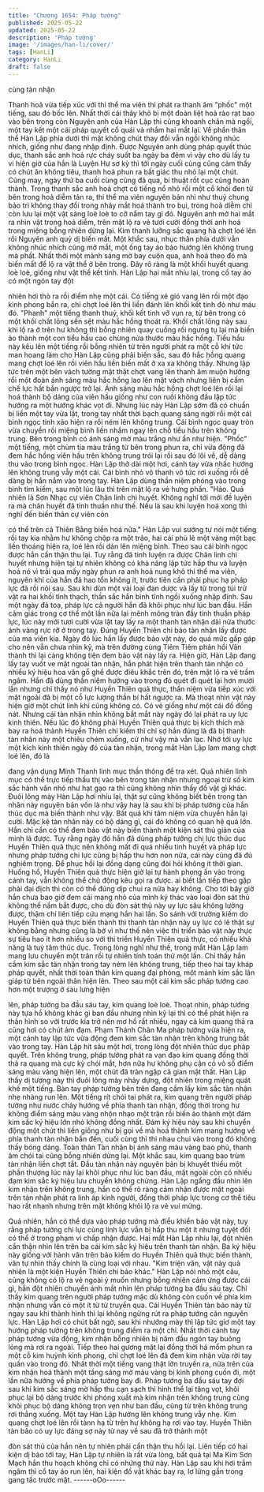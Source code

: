 ```yaml
---
title: "Chương 1654: Pháp tướng"
published: 2025-05-22
updated: 2025-05-22
description: 'Pháp tướng'
image: '/images/han-li/cover/'
tags: [HanLi]
category: HanLi
draft: false
---
```


cùng tàn nhận

Thanh hoả vừa tiếp xúc với thi thể ma viên thì phát ra thanh âm
"phốc" một tiếng, sau đó bốc lên. Nhất thời cái thây khô bị một
đoàn liệt hoả rào rạt bao vào bên trong còn Nguyên anh của Hàn
Lập thì cũng khoanh chân mà ngồi, một tay kết một cái pháp
quyết cổ quái và nhắm hai mắt lại.
Về phần thân thể Hàn Lập phía dưới thì mặt không chút thay đổi
vẫn ngồi không nhúc nhích, giống như đang nhập định. Được
Nguyên anh dùng pháp quyết thúc dục, thanh sắc anh hoả rực
cháy suốt ba ngày ba đêm vì vậy cho dù lấy tu vi hiện giờ của hắn
là Luyện Hư sơ kỳ thì tới ngày cuối cùng cũng cảm thấy có chút
ăn không tiêu, thanh hoả phun ra bất giác thu nhỏ lại một chút.
Cũng may, ngày thứ ba cuối cùng cũng đã qua, bí thuật rốt cục
cũng hoàn thành.
Trong thanh sắc anh hoả chợt có tiếng nổ nhỏ rồi một cỗ khói đen
từ bên trong hoả diễm tản ra, thi thể ma viên nguyên bản nhì như
thuỷ chung bảo trì không thay đổi trong nháy mắt hoá thành tro
bụi, trong hoả diễm chỉ còn lưu lại một vật sáng loè loè to cỡ nắm
tay gì đó.
Nguyên anh mở hai mắt ra nhìn vật trong hoả diễm, trên mặt lộ ra
vẻ tươi cười đồng thời anh hoả trong miệng bỗng nhiên dừng lại.
Kim thanh lưỡng sắc quang hà chợt loé lên rồi Nguyên anh quỷ dị
biến mất. Một khắc sau, nhục thân phía dưới vẫn không nhúc
nhích cũng mở mắt, một ống tay áo bào hướng lên không trung
mà phất. Nhất thời một mảnh sáng mờ bay cuộn qua, anh hoả
theo đó mà biến mất để lộ ra vật thể ở bên trong.
Đây rõ ràng là một khối huyết quang loè loè, giống như vật thể kết
tinh. Hàn Lập hai mắt nhíu lại, trong cổ tay áo có một ngón tay đột

nhiên hơi thò ra rồi điểm nhẹ một cái. Có tiếng xé gió vang lên rồi
một đạo kình phong bắn ra, chỉ chợt loé lên thì liền đánh lên khối
kết tinh đỏ như máu đó.
"Phanh" một tiếng thanh thuý, khối kết tinh vỡ vụn ra, từ bên trong
có một khối chất lỏng sền sệt màu hắc hồng thoát ra. Khối chất
lỏng này sau khi lộ ra ở trên hư không thì bỗng nhiên quay cuồng
rồi ngưng tụ lại mà biến ảo thành một con tiểu hầu cao chừng
nửa thước màu hắc hồng. Tiểu hầu này kêu lên một tiếng rồi
bỗng nhiên từ trên người phát ra một cỗ khí tức man hoang làm
cho Hàn Lập cũng phải biến sắc, sau đó hắc hồng quang mang
chợt loé lên rồi viên hầu liền biến mất ở xa xa không thấy.
Nhưng lập tức trên một bên vách tường mật thật chợt vang lên
thanh âm muộn hưởng rồi một đoàn ánh sáng màu hắc hồng lao
lên mặt vách nhưng liên bị cấm chế lực hất bắn ngược trở lại.
Ánh sáng màu hắc hồng chợt loé lên rồi lại hoá thành bộ dáng
của viên hầu giống như con ruồi không đầu lập tức hướng ra một
hướng khác vọt đi.
Nhưng lúc này Hàn Lập sớm đã có chuẩn bị liền một tay vừa lật,
trong tay nhất thời bạch quang sáng ngời rồi một cái bình ngọc
tinh xảo hiện ra rồi ném lên không trung. Cái bình ngọc quay tròn
vừa chuyển rồi miệng bình liền nhắm ngay lên chỗ tiểu hầu trên
không trung. Bên trong bình có ánh sáng mờ màu trắng như ẩn
như hiện.
"Phốc" một tiếng, một chùm tia màu trắng từ bên trong phun ra,
chỉ vừa động đã đem hắc hồng viên hầu trên không trung trói lại
rồi sau đó lôi về, dễ dàng thu vào trong bình ngọc. Hàn Lập thở
dài một hơi, cánh tay vừa nhấc hướng lên không trung vẫy một
cái. Cái bình nhỏ vô thanh vô tức rơi xuống rồi dễ dàng bị hắn
nắm vào trong tay.
Hàn Lập dùng thần niệm phóng vào trong bình tìm kiếm, sau một
lúc lâu thì trên mặt lộ ra vẻ hưng phấn.
"Hảo. Quả nhiên là Sơn Nhạc cự viên Chân linh chi huyết. Không
nghĩ tới mới đề luyện ra mà chân huyết đã tinh thuần như thế.
Nếu là sau khi luyện hoá xong thì nghĩ đến biến thân cự viên còn

có thể trên cả Thiên Bằng biến hoá nữa."
Hàn Lập vui sướng tự nói một tiếng rồi tay kia nhằm hư không
chộp ra một trảo, hai cái phù lê một vàng một bạc liền thoáng hiện
ra, loé lên rồi dán lên miệng bình. Theo sau cái bình ngọc được
hắn cẩn thận thu lại.
Tuy rằng đã tinh luyện ra được Chân linh chi huyết nhưng hiện tại
tự nhiên không có khả năng lập tức hấp thu và luyện hoá nó vì
trải qua mấy ngày phun ra anh hoả nung khô thi thể ma viên,
nguyên khí của hắn đã hao tổn không ít, trước tiên cần phải phục
hạ pháp lực đã rồi nói sau.
Sau khi dùn một vài loại đan dược và lấy từ trong túi trữ vật ra hai
khối tinh thạch, thần sắc hắn bình tĩnh ngồi xuống nhập định. Sau
một ngày đả toạ, pháp lực cả người hắn đã khôi phục như lúc ban
đầu. Hắn cảm giác trong cơ thể một lần nữa lại mênh mông tràn
đầy tinh thuần pháp lực, lúc này mới tươi cười vừa lật tay lấy ra
một thanh tàn nhận dài nửa thước ánh vàng rực rỡ ở trong tay.
Đúng Huyền Thiên chi bảo tàn nhận lấy được của ma viên kia.
Ngày đó lúc hắn lấy được bảo vật này, do quá mức gấp gáp cho
nên vẫn chưa nhìn kỹ, mà trên đường cùng Tiêm Tiêm phản hồi
Vân thành thì lại càng không tiện đem bảo vật này lấy ra.
Hiện giờ, Hàn Lập đang lấy tay vuốt ve mặt ngoài tàn nhận, hắn
phát hiện trên thanh tàn nhận có nhiều ký hiệu hoa văn gồ ghề
được điêu khắc trên đó, trên mặt lộ ra vẻ trầm ngâm. Hắn đã
dùng thần niệm hướng vào trong đó quét đi quét lại hơn mười lần
nhưng chỉ thấy nó như Huyền Thiên quả thực, thần niệm vừa tiếp
xúc với mặt ngoài đã bị một cỗ lực lượng thần bí hất ngược ra.
Mà thoạt nhìn vật này hiện giờ một chút linh khí cũng không có.
Có vẻ giống như một cái đồ đồng nát.
Nhưng cái tàn nhận nhìn không bắt mắt này ngày đó lại phát ra uy
lực kinh thiên. Nếu lúc đó không phải Huyền Thiên quả thực bị
kích thích mà bay ra hoá thành Huyền Thiên chi kiếm thì chỉ sợ
hắn đúng là đã bị thanh tàn nhân này một chiêu chém xuống, cứ
như vậy mà vẫn lạc. Nhớ tới uy lực một kích kinh thiên ngày đó
của tàn nhận, trong mắt Hàn Lập lam mang chợt loé lên, đó là

đang vận dụng Minh Thanh linh mục thần thông để tra xét.
Quả nhiên linh mục có thể trực tiếp thấu thị vào bên trong tàn
nhận nhưng ngoại trừ số kim sắc hành văn nhỏ như hạt gạo ra thì
cũng không nhìn thấy đồ vật gì khác. Đuôi lông mày Hàn Lập hơi
nhíu lại, thật sự cũng không biết bên trong tàn nhân này nguyên
bản vốn là như vậy hay là sau khi bị pháp tướng của hắn thúc dục
mà biến thành như vậy.
Bất quá khi tâm niệm vừa chuyển hắn lại cười. Mặc kệ tàn nhân
này có bộ dáng gì, cái đó không có quan hệ quá lớn. Hắn chỉ cần
có thể đem bảo vật này biến thành một kiện sát thủ giản của minh
là được.
Tuy rằng ngày đó hắn đã dùng pháp tướng chi lực thúc dục
Huyền Thiên quả thực nên không mất đi quá nhiều tinh huyết và
pháp lực nhưng pháp tướng chi lực cũng bị hấp thu hơn non nửa,
cái này cũng đã đủ nghiêm trọng. Để phục hồi lại đồng dạng cũng
đòi hỏi không ít thời gian. Huống hồ, Huyền Thiên quả thực hiện
giờ lại tự hành phong ấn vào trong cánh tay, vẫn không thể chủ
động kêu gọi ra được. ai biết lần tiếp theo gặp phải đại địch thì
còn có thể đúng dịp chui ra nữa hay không.
Cho tới bây giờ hắn chưa bao giờ đem cái mạng nhỏ của mình ký
thác vào loại đòn sát thủ không thể nắm bắt được, cho dù đòn sát
thủ này uy lực sâu không lường được, thậm chí liên tiếp cứu
mạng hắn hai lần.
So sánh với trường kiếm do Huyền Thiên quả thực biến thành thì
thanh tàn nhận này uy lực có lẽ thật sự không bằng nhưng cũng
là bở vì như thế nên việc thi triển bảo vật này thực sự tiêu hao ít
hơn nhiều so với thi triển Huyền Thiên quả thực, có nhiều khả
năng là tuỳ tâm thúc dục.
Trong lòng nghĩ như thế, trong mắt Hàn Lập lam mang lưu
chuyển một trân rồi tự nhiên tính toán thử một lần. Chỉ thấy hắn
cầm kim sắc tàn nhận trong tay ném lên không trung, tiếp theo hai
tay kháp pháp quyết, nhất thời toàn thân kim quang đại phóng,
một mảnh kim sắc lân giáp từ bên ngoài thân hiện lên. Theo sau
một cái kim sắc pháp tướng cao hơn một trượng ở sau lưng hiện

lên, pháp tướng ba đầu sáu tay, kim quang loè loè.
Thoạt nhìn, pháp tướng này tựa hồ không khác gì ban đầu nhưng
nhìn kỹ lại thì có thể phát hiện ra thân hình so với trước kia trở
nên mơ hồ rất nhiều, ngay cả kim quang thả ra cũng hơi có chút
ảm đạm. Phạm Thánh Chân Ma pháp tướng vừa hiện ra, một
cánh tay lập tức vừa động đem kim sắc tàn nhận trên không trung
bắt vào trong tay.
Hàn Lập hít sâu một hơi, trong lòng đột nhiên thúc dục pháp
quyết. Trên không trung, pháp tướng phát ra vạn đạo kim quang
đồng thời thả ra quang mà cực kỳ chói mắt, hơn nữa hư không
phụ cận có vô số điểm sáng màu vàng hiện lên, một chút đã tràn
ngập cả gian mật thất.
Hàn Lập thấy dị tượng này thì đuôi lông mày nhảy dựng, đột
nhiên trong miệng quát khẽ một tiếng. Bàn tay pháp tướng bên
trên đang cầm lấy kim sắc tàn nhận nhẹ nhàng run lên. Một tiếng
rít chói tai phát ra, kim quang trên người pháp tướng như nước
chảy hướng về phía thanh tàn nhận, đồng thời trong hư không
điểm sáng màu vàng nhộn nhạo một trận rồi biến ảo thành một
đám kim sắc ký hiệu lớn nhỏ không đồng nhất.
Đám ký hiệu này sau khi chuyển động một chút thì liền giống như
bị gọi về mà hoá thành kim mang hướng về phía thanh tàn nhận
bắn đến, cuối cùng thì thi nhau chui vào trong đó không thấy bóng
dáng.
Toàn thân Tàn nhận bị ánh sáng màu vàng bao phủ, thanh âm
chói tai cũng bỗng nhiên dừng lại. Một khắc sau, kim quang bao
trùm tàn nhận liền chợt tắt. Đầu tàn nhận này nguyên bản bị
khuyết thiếu một phần thượng lúc này lại khôi phục như lúc ban
đầu, mặt ngoài còn có nhiều đạm kim sắc ký hiệu lưu chuyển
không chừng.
Hàn Lập ngẩng đầu nhìn lên kim nhận trên không trung, hắn có
thể rõ ràng cảm nhận được mặt ngoài trên tàn nhận phát ra linh
áp kinh người, đồng thời pháp lực trong cơ thể tiêu hao rất nhanh
nhưng trên mặt không khỏi lộ ra vẻ vui mừng.

Quả nhiên, hắn có thể dựa vào pháp tướng mà điểu khiển bảo vật
này, tuy rằng pháp tướng chi lực cùng linh lực vẫn bị hấp thu một
ít nhưng tuyệt đối có thể ở trong phạm vi chấp nhận được.
Hai mắt Hàn Lập nhíu lại, đột nhiên cẩn thận nhìn lên trên ba cái
kim sắc ký hiệu trên thanh tàn nhận. Ba ký hiệu này giống với
hành văn trên bảo kiếm do Huyền Thiên quả thực biến thành, văn
tự nhìn thấy chính là cùng loại với nhau.
"Kim triện văn, vật này quả nhiên là một kiện Huyền Thiên chi bảo
khác."
Hàn Lập nói nhỏ một câu, cũng không có lộ ra vẻ ngoài ý muốn
nhưng bỗng nhiên cảm ứng được cái gì, hắn đột nhiên chuyển
ánh mắt nhìn lên pháp tướng ba đầu sáu tay.
Chỉ thấy kim quang trên người pháp tướng mặc dù không còn
cuốn về phía kim nhận nhưng vẫn có một ít từ từ truyền qua. Cái
Huyền Thiên tàn bảo này từ ngay sau khi thành hình thì lại không
ngừng rút ra pháp tướng căn nguyên lực.
Hàn Lập hơi có chút bất ngờ, sau khi nhướng mày thì lập tức giơ
một tay hướng pháp tướng trên không trung điểm ra một chỉ.
Nhất thời cánh tay pháp tướng vừa động, kim nhận bỗng nhiên bị
năm đầu ngón tay buông lỏng mà rơi ra ngoài. Tiếp theo hai
gương mặt lại đồng thời há mồm phun ra một cỗ kim huỳnh kình
phong, chỉ chợt loé lên đã đem kim nhận vừa rời tay quấn vào
trong đó.
Nhất thời một tiếng vang thật lớn truyền ra, nửa trên của kim nhận
hoá thành một tầng sáng mờ màu vàng bị kình phong cuốn đi,
một lần nữa hướng về phía pháp tướng bay đi. Pháp tướng ba
đầu sáu tay đợi sau khi kim sắc sáng mờ hấp thu cạn sạch thì
hình thể lại tăng vọt, khôi phục lại bộ dáng trước khi phóng xuất
mà kim nhận trên không trung cũng khôi phục bộ dáng không trọn
vẹn như ban đầu, cũng từ trên không trung rơi thẳng xuống.
Một tay Hàn Lập hướng lên không trung vẫy nhẹ. Kim quang chợt
loé lên rồi tànn hạ từ trên hư không hạ rơi vào tay. Huyền Thiên
tàn bảo có uy lực đáng sợ này từ nay về sau đã trở thành một

đòn sát thủ của hắn nên tự nhiên phải cẩn thận thu hồi lại.
Liên tiếp có hai kiện dị bảo tới tay, Hàn Lập tự nhiên là rất vừa
lòng, bất quá tại Ma Kim Sơn Mạch hắn thu hoạch không chỉ có
nhứng thứ này. Hàn Lập sau khi hơi trầm ngâm thì cổ tay áo run
lên, hai kiện đồ vật khác bay ra, lơ lửng gần trong gang tấc trước
mặt.
------oOo------
